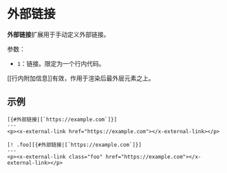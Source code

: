 # 外部链接

**外部链接**扩展用于手动定义外部链接。

参数：

- `1`：链接。限定为一个行内代码。

[[行内附加信息]]有效，作用于渲染后最外层元素之上。

## 示例

```example
[{#外部链接|[`https://example.com`]}]
···
<p><x-external-link href="https://example.com"></x-external-link></p>
```

```example
[! .foo][{#外部链接|[`https://example.com`]}]
···
<p><x-external-link class="foo" href="https://example.com"></x-external-link></p>
```
